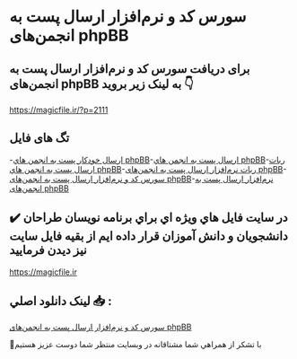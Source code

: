 # سورس کد و نرم‌افزار ارسال پست به انجمن‌های phpBB

## برای دریافت سورس کد و نرم‌افزار ارسال پست به انجمن‌های phpBB به لینک زیر بروید 👇

https://magicfile.ir/?p=2111

## تگ های فایل

-[ارسال خودکار پست به انجمن هاي phpBB](https://magicfile.ir/product/%d8%b3%d9%88%d8%b1%d8%b3-%da%a9%d8%af-%d9%86%d8%b1%d9%85-%d8%a7%d9%81%d8%b2%d8%a7%d8%b1-%d8%a7%d8%b1%d8%b3%d8%a7%d9%84-%d9%be%d8%b3%d8%aa-%d8%a7%d9%86%d8%ac%d9%85%d9%86-phpbb/)-[ارسال پست به انجمن هاي phpBB](https://magicfile.ir/product/%d8%b3%d9%88%d8%b1%d8%b3-%da%a9%d8%af-%d9%86%d8%b1%d9%85-%d8%a7%d9%81%d8%b2%d8%a7%d8%b1-%d8%a7%d8%b1%d8%b3%d8%a7%d9%84-%d9%be%d8%b3%d8%aa-%d8%a7%d9%86%d8%ac%d9%85%d9%86-phpbb/)-[ربات ارسال پست به انجمن هاي phpBB](https://magicfile.ir/product/%d8%b3%d9%88%d8%b1%d8%b3-%da%a9%d8%af-%d9%86%d8%b1%d9%85-%d8%a7%d9%81%d8%b2%d8%a7%d8%b1-%d8%a7%d8%b1%d8%b3%d8%a7%d9%84-%d9%be%d8%b3%d8%aa-%d8%a7%d9%86%d8%ac%d9%85%d9%86-phpbb/)-[ربات نرم‌افزار ارسال پست به انجمن‌های phpBB](https://magicfile.ir/product/%d8%b3%d9%88%d8%b1%d8%b3-%da%a9%d8%af-%d9%86%d8%b1%d9%85-%d8%a7%d9%81%d8%b2%d8%a7%d8%b1-%d8%a7%d8%b1%d8%b3%d8%a7%d9%84-%d9%be%d8%b3%d8%aa-%d8%a7%d9%86%d8%ac%d9%85%d9%86-phpbb/)-[سورس کد و نرم‌افزار ارسال پست به انجمن‌های phpBB](https://magicfile.ir/product/%d8%b3%d9%88%d8%b1%d8%b3-%da%a9%d8%af-%d9%86%d8%b1%d9%85-%d8%a7%d9%81%d8%b2%d8%a7%d8%b1-%d8%a7%d8%b1%d8%b3%d8%a7%d9%84-%d9%be%d8%b3%d8%aa-%d8%a7%d9%86%d8%ac%d9%85%d9%86-phpbb/)-[نرم‌افزار ارسال پست به انجمن‌های phpBB](https://magicfile.ir/product/%d8%b3%d9%88%d8%b1%d8%b3-%da%a9%d8%af-%d9%86%d8%b1%d9%85-%d8%a7%d9%81%d8%b2%d8%a7%d8%b1-%d8%a7%d8%b1%d8%b3%d8%a7%d9%84-%d9%be%d8%b3%d8%aa-%d8%a7%d9%86%d8%ac%d9%85%d9%86-phpbb/)

## ✔️ در سايت فايل هاي ويژه اي براي برنامه نويسان طراحان دانشجويان و دانش آموزان قرار داده ايم از بقيه فايل سايت نيز ديدن فرماييد

https://magicfile.ir


## لينک دانلود اصلي 📥 :

[سورس کد و نرم‌افزار ارسال پست به انجمن‌های phpBB](https://magicfile.ir/product/%d8%b3%d9%88%d8%b1%d8%b3-%da%a9%d8%af-%d9%86%d8%b1%d9%85-%d8%a7%d9%81%d8%b2%d8%a7%d8%b1-%d8%a7%d8%b1%d8%b3%d8%a7%d9%84-%d9%be%d8%b3%d8%aa-%d8%a7%d9%86%d8%ac%d9%85%d9%86-phpbb/) 


🙏با تشکر از همراهي شما مشتاقانه در وبسایت منتظر شما دوست عزیز هستیم


